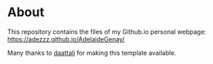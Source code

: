 # About

This repository contains the files of my Github.io personal webpage: https://adezzz.github.io/AdelaideGenay/

Many thanks to [daattali](https://github.com/daattali/beautiful-jekyll) for making this template available.
